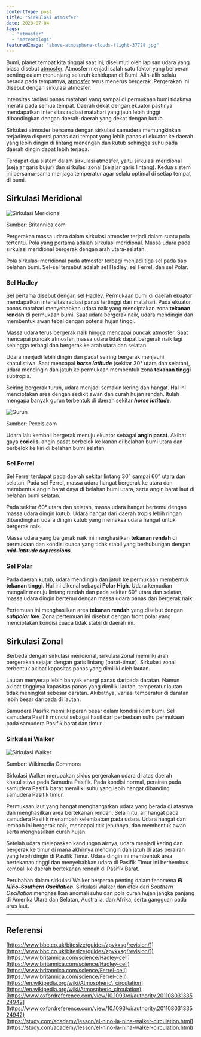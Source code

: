 ```yaml
---
contentType: post
title: "Sirkulasi Atmosfer"
date: 2020-07-04
tags: 
  - "atmosfer"
  - "meteorologi"
featuredImage: "above-atmosphere-clouds-flight-37728.jpg"
---
```


Bumi, planet tempat kita tinggal saat ini, diselimuti oleh lapisan udara yang biasa disebut [atmosfer](http://supergeografi.com/geografi/struktur-dan-komposisi-atmosfer). Atmosfer menjadi salah satu faktor yang berperan penting dalam menunjang seluruh kehidupan di Bumi. Alih-alih selalu berada pada tempatnya, [atmosfer](http://supergeografi.com/geografi/struktur-dan-komposisi-atmosfer) terus menerus bergerak. Pergerakan ini disebut dengan sirkulasi atmosfer.

Intensitas radiasi panas matahari yang sampai di permukaan bumi tidaknya merata pada semua tempat. Daerah dekat dengan ekuator pastinya mendapatkan intensitas radiasi matahari yang jauh lebih tinggi dibandingkan dengan daerah-daerah yang dekat dengan kutub.

Sirkulasi atmosfer bersama dengan sirkulasi samudera memungkinkan terjadinya dispersi panas dari tempat yang lebih panas di ekuator ke daerah yang lebih dingin di lintang menengah dan kutub sehingga suhu pada daerah dingin dapat lebih terjaga.

Terdapat dua sistem dalam sirkulasi atmosfer, yaitu sirkulasi meridional (sejajar garis bujur) dan sirkulasi zonal (sejajar garis lintang). Kedua sistem ini bersama-sama menjaga temperatur agar selalu optimal di setiap tempat di bumi.

## Sirkulasi Meridional

![Sirkulasi Meridional](images/uploads/image-4-1024x493.jpeg)

Sumber: Britannica.com

Pergerakan massa udara dalam sirkulasi atmosfer terjadi dalam suatu pola tertentu. Pola yang pertama adalah sirkulasi meridional. Massa udara pada sirkulasi meridional bergerak dengan arah utara-selatan.

Pola sirkulasi meridional pada atmosfer terbagi menjadi tiga sel pada tiap belahan bumi. Sel-sel tersebut adalah sel Hadley, sel Ferrel, dan sel Polar.

### Sel Hadley

Sel pertama disebut dengan sel Hadley. Permukaan bumi di daerah ekuator mendapatkan intensitas radiasi panas tertinggi dari matahari. Pada ekuator, panas matahari menyebabkan udara naik yang menciptakan zona **tekanan rendah** di permukaan bumi. Saat udara bergerak naik, udara mendingin dan membentuk awan tebal dengan potensi hujan tinggi.

Massa udara terus bergerak naik hingga mencapai puncak atmosfer. Saat mencapai puncak atmosfer, massa udara tidak dapat bergerak naik lagi sehingga terbagi dan bergerak ke arah utara dan selatan.

Udara menjadi lebih dingin dan padat seiring bergerak menjauhi khatulistiwa. Saat mencapai **_horse latitude_** (sekitar 30° utara dan selatan), udara mendingin dan jatuh ke permukaan membentuk zona **tekanan tinggi** subtropis.

Seiring bergerak turun, udara menjadi semakin kering dan hangat. Hal ini menciptakan area dengan sedikit awan dan curah hujan rendah. Itulah mengapa banyak gurun terbentuk di daerah sekitar **_horse latitude_**.

![Gurun](images/uploads/image-5-1024x683.jpeg)

Sumber: Pexels.com

Udara lalu kembali bergerak menuju ekuator sebagai **angin pasat**. Akibat gaya **coriolis**, angin pasat berbelok ke kanan di belahan bumi utara dan berbelok ke kiri di belahan bumi selatan.

### Sel Ferrel

Sel Ferrel terdapat pada daerah sekitar lintang 30° sampai 60° utara dan selatan. Pada sel Ferrel, massa udara hangat bergerak ke utara dan membentuk angin barat daya di belahan bumi utara, serta angin barat laut di belahan bumi selatan.

Pada sekitar 60° utara dan selatan, massa udara hangat bertemu dengan massa udara dingin kutub. Udara hangat dari daerah tropis lebih ringan dibandingkan udara dingin kutub yang memaksa udara hangat untuk bergerak naik.

Massa udara yang bergerak naik ini menghasilkan **tekanan rendah** di permukaan dan kondisi cuaca yang tidak stabil yang berhubungan dengan **_mid-latitude depressions_**.

### Sel Polar

Pada daerah kutub, udara mendingin dan jatuh ke permukaan membentuk **tekanan tinggi**. Hal ini dikenal sebagai **Polar High**. Udara kemudian mengalir menuju lintang rendah dan pada sekitar 60° utara dan selatan, massa udara dingin bertemu dengan massa udara panas dan bergerak naik.

Pertemuan ini menghasilkan area **tekanan rendah** yang disebut dengan **_subpolar low_**. Zona pertemuan ini disebut dengan front polar yang menciptakan kondisi cuaca tidak stabil di daerah ini.

## Sirkulasi Zonal

Berbeda dengan sirkulasi meridional, sirkulasi zonal memiliki arah pergerakan sejajar dengan garis lintang (barat-timur). Sirkulasi zonal terbentuk akibat kapasitas panas yang dimiliki oleh lautan.

Lautan menyerap lebih banyak energi panas daripada daratan. Namun akibat tingginya kapasitas panas yang dimiliki lautan, temperatur lautan tidak meningkat sebesar daratan. Akibatnya, variasi temperatur di daratan lebih besar daripada di lautan.

Samudera Pasifik memiliki peran besar dalam kondisi iklim bumi. Sel samudera Pasifik muncul sebagai hasil dari perbedaan suhu permukaan pada samudera Pasifik barat dan timur.

### Sirkulasi Walker

![Sirkulasi Walker](images/uploads/image-4.png)

Sumber: Wikimedia Commons

Sirkulasi Walker merupakan siklus pergerakan udara di atas daerah khatulistiwa pada Samudra Pasifik. Pada kondisi normal, perairan pada samudera Pasifik barat memiliki suhu yang lebih hangat dibanding samudera Pasifik timur.

Permukaan laut yang hangat menghangatkan udara yang berada di atasnya dan menghasilkan area bertekanan rendah. Selain itu, air hangat pada samudera Pasifik menambah kelembaban pada udara. Udara hangat dan lembab ini bergerak naik, mencapai titik jenuhnya, dan membentuk awan serta menghasilkan curah hujan.

Setelah udara melepaskan kandungan airnya, udara menjadi kering dan bergerak ke timur di mana akhirnya mendingin dan jatuh di atas perairan yang lebih dingin di Pasifik Timur. Udara dingin ini membentuk area bertekanan tinggi dan menyebabkan udara di Pasifik Timur ini berhembus kembali ke daerah bertekanan rendah di Pasifik Barat.

Perubahan dalam sirkulasi Walker berperan penting dalam fenomena **_El Niño–Southern Oscillation_**. Sirkulasi Walker dan efek dari _Southern Oscillation_ menghasilkan anomali suhu dan pola curah hujan jangka panjang di Amerika Utara dan Selatan, Australia, dan Afrika, serta gangguan pada arus laut.

* * *

## Referensi

[https://www.bbc.co.uk/bitesize/guides/zpykxsg/revision/1](https://www.bbc.co.uk/bitesize/guides/zpykxsg/revision/1)  
[https://www.britannica.com/science/Hadley-cell](https://www.britannica.com/science/Hadley-cell)  
[https://www.britannica.com/science/Ferrel-cell](https://www.britannica.com/science/Ferrel-cell)  
[https://en.wikipedia.org/wiki/Atmospheric\_circulation](https://en.wikipedia.org/wiki/Atmospheric_circulation)  
[https://www.oxfordreference.com/view/10.1093/oi/authority.20110803133524942](https://www.oxfordreference.com/view/10.1093/oi/authority.20110803133524942)  
[https://study.com/academy/lesson/el-nino-la-nina-walker-circulation.html](https://study.com/academy/lesson/el-nino-la-nina-walker-circulation.html)

